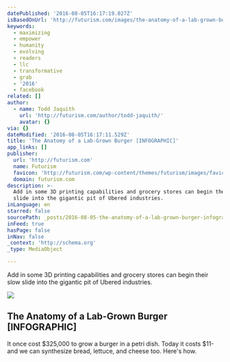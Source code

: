 ```yaml
---
datePublished: '2016-08-05T16:17:19.027Z'
isBasedOnUrl: 'http://futurism.com/images/the-anatomy-of-a-lab-grown-burger-infographic/'
keywords:
  - maximizing
  - empower
  - humanity
  - evolving
  - readers
  - llc
  - transformative
  - grab
  - '2016'
  - facebook
related: []
author:
  - name: Todd Jaquith
    url: 'http://futurism.com/author/todd-jaquith/'
    avatar: {}
via: {}
dateModified: '2016-08-05T16:17:11.529Z'
title: 'The Anatomy of a Lab-Grown Burger [INFOGRAPHIC]'
app_links: []
publisher:
  url: 'http://futurism.com'
  name: Futurism
  favicon: 'http://futurism.com/wp-content/themes/futurism/images/favicon.png?v=3434'
  domain: futurism.com
description: >-
  Add in some 3D printing capabilities and grocery stores can begin their slow
  slide into the gigantic pit of Ubered industries.
inLanguage: en
starred: false
sourcePath: _posts/2016-08-05-the-anatomy-of-a-lab-grown-burger-infographic.md
inFeed: true
hasPage: false
inNav: false
_context: 'http://schema.org'
_type: MediaObject

---
```

Add in some 3D printing capabilities and grocery stores can begin their slow slide into the gigantic pit of Ubered industries.

<article style=""><img src="https://s3-us-west-2.amazonaws.com/the-grid-img/p/680a3c21dd315faebb53a69f5549d1eace4501df.jpg" /><h1>The Anatomy of a Lab-Grown Burger [INFOGRAPHIC]</h1><p>It once cost $325,000 to grow a burger in a petri dish. Today it costs $11-and we can synthesize bread, lettuce, and cheese too. Here's how.</p></article>